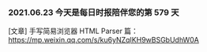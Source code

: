 ### 2021.06.23 今天是每日时报陪伴您的第 579 天

[文章] 手写简易浏览器 HTML Parser 篇：<https://mp.weixin.qq.com/s/ku6yNZqIKH9wBSGbUdhW0A>
